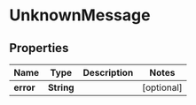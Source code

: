 

# UnknownMessage


## Properties

| Name | Type | Description | Notes |
|------------ | ------------- | ------------- | -------------|
|**error** | **String** |  |  [optional] |



